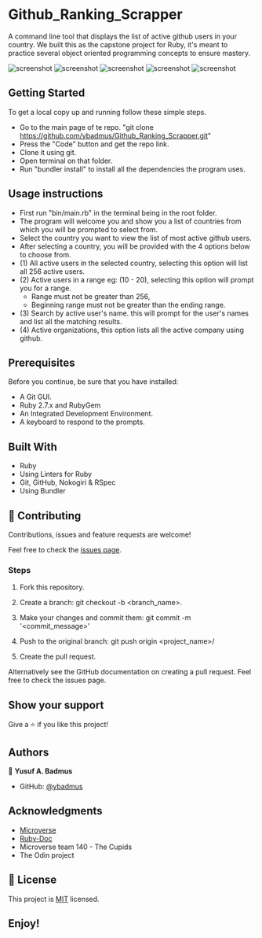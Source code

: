 # Github_Ranking_Scrapper 
A command line tool that displays the list of active github users in your country. We built this as the capstone project for Ruby, it's meant to practice several object oriented programming concepts to ensure mastery. 

![screenshot](https://raw.githubusercontent.com/ybadmus/Github_Ranking_Scrapper/features/app_screenshot_1.PNG)
![screenshot](https://raw.githubusercontent.com/ybadmus/Github_Ranking_Scrapper/features/app_screenshot_2.PNG)
![screenshot](https://raw.githubusercontent.com/ybadmus/Github_Ranking_Scrapper/features/app_screenshot_3.PNG)
![screenshot](https://raw.githubusercontent.com/ybadmus/Github_Ranking_Scrapper/features/app_screenshot_4.PNG)
![screenshot](https://raw.githubusercontent.com/ybadmus/Github_Ranking_Scrapper/features/app_screenshot_5.PNG)

## Getting Started

To get a local copy up and running follow these simple steps.

- Go to the main page of te repo. "git clone https://github.com/ybadmus/Github_Ranking_Scrapper.git"
- Press the "Code" button and get the repo link.
- Clone it using git.
- Open terminal on that folder.
- Run "bundler install" to install all the dependencies the program uses.

## Usage instructions

- First run "bin/main.rb" in the terminal being in the root folder.
- The program will welcome you and show you a list of countries from which you will be prompted to select from.
- Select the country you want to view the list of most active github users.
- After selecting a country, you will be provided with the 4 options below to choose from. 
- (1) All active users in the selected country, selecting this option will list all 256 active users.
- (2) Active users in a range eg: (10 - 20), selecting this option will prompt you for a range. 
    - Range must not be greater than 256, 
    - Beginning range must not be greater than the ending range.
- (3) Search by active user's name. this will prompt for the user's names and list all the matching results.
- (4) Active organizations, this option lists all the active company using github.

## Prerequisites

Before you continue, be sure that you have installed:

- A Git GUI.
- Ruby 2.7.x and RubyGem
- An Integrated Development Environment.
- A keyboard to respond to the prompts.

## Built With

- Ruby
- Using Linters for Ruby
- Git, GitHub, Nokogiri & RSpec
- Using Bundler

## 🤝 Contributing

Contributions, issues and feature requests are welcome!

Feel free to check the [issues page](https://github.com/ybadmus/Github_Ranking_Scrapper/issues).

### Steps

1. Fork this repository.

2. Create a branch: git checkout -b <branch_name>.

3. Make your changes and commit them: git commit -m '<commit_message>'

4. Push to the original branch: git push origin <project_name>/

5. Create the pull request.

Alternatively see the GitHub documentation on creating a pull request. Feel free to check the issues page.

## Show your support

Give a ⭐️ if you like this project!

## Authors

👤 **Yusuf A. Badmus**

- GitHub: [@ybadmus](https://github.com/ybadmus)

## Acknowledgments

- [Microverse](https://www.microverse.org)
- [Ruby-Doc](https://ruby-doc.org/)
- Microverse team 140 - The Cupids
- The Odin project

## 📝 License

<p>This project is <a href="LICENSE">MIT</a> licensed.</p>

## Enjoy!